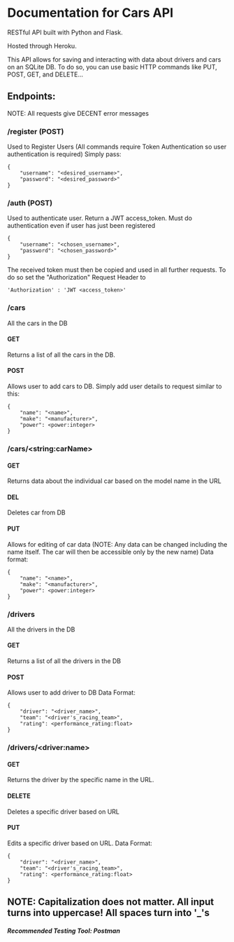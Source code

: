 # Documentation for Cars API
RESTful API built with Python and Flask.

Hosted through Heroku.


This API allows for saving and interacting with data about drivers and cars on an SQLite DB. To do so, you can use basic HTTP
commands like PUT, POST, GET, and DELETE...

## Endpoints:
NOTE: All requests give DECENT error messages
### /register (POST)
Used to Register Users (All commands require Token Authentication so user authentication is required)
Simply pass:
```
{
	"username": "<desired_username>",
	"password": "<desired_password>"
}
```

### /auth (POST)
Used to authenticate user. Return a JWT access_token. Must do authentication even if user has just been registered
```
{
	"username": "<chosen_username>",
	"password": "<chosen_password>"
}
```
The received token must then be copied and used in all further requests. To do so set the "Authorization" Request Header to 
```
'Authorization' : 'JWT <access_token>'
```

### /cars
All the cars in the DB
#### GET
Returns a list of all the cars in the DB.

#### POST
Allows user to add cars to DB.
Simply add user details to request similar to this:
```
{
	"name": "<name>",
	"make": "<manufacturer>",
	"power": <power:integer>
}
```
### /cars/\<string:carName\>
#### GET
Returns data about the individual car based on the model name in the URL
#### DEL
Deletes car from DB
#### PUT
Allows for editing of car data (NOTE: Any data can be changed including the name itself. The car will then be accessible only by the new name)
Data format:
```
{
	"name": "<name>",
	"make": "<manufacturer>",
	"power": <power:integer>
}
```
### /drivers
All the drivers in the DB
#### GET
Returns a list of all the drivers in the DB
#### POST
Allows user to add driver to DB
Data Format:
```
{
	"driver": "<driver_name>",
	"team": "<driver's_racing_team>",
	"rating": <performance_rating:float>
}
```
### /drivers/\<driver:name\>
#### GET
Returns the driver by the specific name in the URL.
#### DELETE
Deletes a specific driver based on URL
#### PUT
Edits a specific driver based on URL.
Data Format:
```
{
	"driver": "<driver_name>",
	"team": "<driver's_racing_team>",
	"rating": <performance_rating:float>
}
```

## NOTE: Capitalization does not matter. All input turns into uppercase! All spaces turn into '_'s

##### Recommended Testing Tool: Postman




